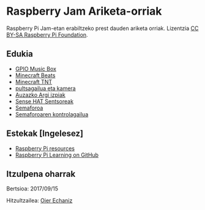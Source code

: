 # Raspberry Jam Ariketa-orriak

Raspberry Pi Jam-etan erabiltzeko prest dauden ariketa orriak. Lizentzia [CC BY-SA Raspberry Pi Foundation](https://github.com/raspberrypilearning/jam-worksheets/blob/master/LICENCE.md).

## Edukia

- [GPIO Music Box](gpio-music-box/README.md)
- [Minecraft Beats](minecraft-beats/README.md)
- [Minecraft TNT](minecraft-tnt/README.md)
- [pultsagailua eta kamera](push-button-camera/README.md)
- [Auzazko Argi izpiak](random-sparkles/README.md)
- [Sense HAT Sentsoreak](sense-hat-sensors/README.md)
- [Semaforoa](traffic-lights/README.md)
- [Semaforoaren kontrolagailua](traffic-lights-controller/README.md)

## Estekak [Ingelesez]

- [Raspberry Pi resources](https://www.raspberrypi.org/resources/)
- [Raspberry Pi Learning on GitHub](https://github.com/raspberrypilearning)

## Itzulpena oharrak
 Bertsioa: 2017/09/15
 
 Hitzultzailea: [Oier Echaniz](https://github.com/oiertwo)
